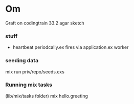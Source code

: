 # Om

Graft on codingtrain 33.2 agar sketch


### stuff
- heartbeat periodcally.ex fires via application.ex worker


### seeding data
mix run priv/repo/seeds.exs

### Running mix tasks 
 (lib/mix/tasks folder)
mix hello.greeting